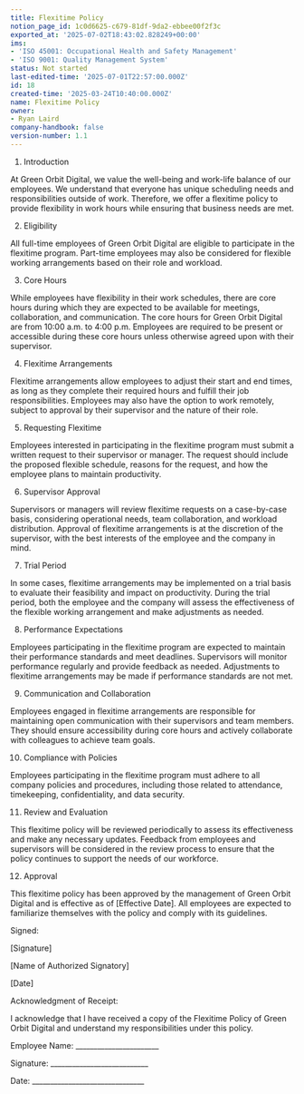 ```yaml
---
title: Flexitime Policy
notion_page_id: 1c0d6625-c679-81df-9da2-ebbee00f2f3c
exported_at: '2025-07-02T18:43:02.828249+00:00'
ims:
- 'ISO 45001: Occupational Health and Safety Management'
- 'ISO 9001: Quality Management System'
status: Not started
last-edited-time: '2025-07-01T22:57:00.000Z'
id: 18
created-time: '2025-03-24T10:40:00.000Z'
name: Flexitime Policy
owner:
- Ryan Laird
company-handbook: false
version-number: 1.1
---
```


1. Introduction

At Green Orbit Digital, we value the well-being and work-life balance of our employees. We understand that everyone has unique scheduling needs and responsibilities outside of work. Therefore, we offer a flexitime policy to provide flexibility in work hours while ensuring that business needs are met.

2. Eligibility

All full-time employees of Green Orbit Digital are eligible to participate in the flexitime program. Part-time employees may also be considered for flexible working arrangements based on their role and workload.

3. Core Hours

While employees have flexibility in their work schedules, there are core hours during which they are expected to be available for meetings, collaboration, and communication. The core hours for Green Orbit Digital are from 10:00 a.m. to 4:00 p.m. Employees are required to be present or accessible during these core hours unless otherwise agreed upon with their supervisor.

4. Flexitime Arrangements

Flexitime arrangements allow employees to adjust their start and end times, as long as they complete their required hours and fulfill their job responsibilities. Employees may also have the option to work remotely, subject to approval by their supervisor and the nature of their role.

5. Requesting Flexitime

Employees interested in participating in the flexitime program must submit a written request to their supervisor or manager. The request should include the proposed flexible schedule, reasons for the request, and how the employee plans to maintain productivity.

6. Supervisor Approval

Supervisors or managers will review flexitime requests on a case-by-case basis, considering operational needs, team collaboration, and workload distribution. Approval of flexitime arrangements is at the discretion of the supervisor, with the best interests of the employee and the company in mind.

7. Trial Period

In some cases, flexitime arrangements may be implemented on a trial basis to evaluate their feasibility and impact on productivity. During the trial period, both the employee and the company will assess the effectiveness of the flexible working arrangement and make adjustments as needed.

8. Performance Expectations

Employees participating in the flexitime program are expected to maintain their performance standards and meet deadlines. Supervisors will monitor performance regularly and provide feedback as needed. Adjustments to flexitime arrangements may be made if performance standards are not met.

9. Communication and Collaboration

Employees engaged in flexitime arrangements are responsible for maintaining open communication with their supervisors and team members. They should ensure accessibility during core hours and actively collaborate with colleagues to achieve team goals.

10. Compliance with Policies

Employees participating in the flexitime program must adhere to all company policies and procedures, including those related to attendance, timekeeping, confidentiality, and data security.

11. Review and Evaluation

This flexitime policy will be reviewed periodically to assess its effectiveness and make any necessary updates. Feedback from employees and supervisors will be considered in the review process to ensure that the policy continues to support the needs of our workforce.

12. Approval

This flexitime policy has been approved by the management of Green Orbit Digital and is effective as of [Effective Date]. All employees are expected to familiarize themselves with the policy and comply with its guidelines.

Signed:

[Signature]

[Name of Authorized Signatory]

[Date]

Acknowledgment of Receipt:

I acknowledge that I have received a copy of the Flexitime Policy of Green Orbit Digital and understand my responsibilities under this policy.

Employee Name: _______________________

Signature: ___________________________

Date: _______________________________